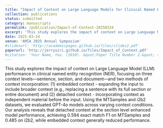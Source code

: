 ```yaml
---
title: "Impact of Context on Large Language Models for Clinical Named Entity Recognition"
collection: publications
status: submitted
category: manuscripts
permalink: /publication/Impact-of-Context-20250324
excerpt: 'This study explores the impact of context on Large Language Model (LLM) performance in clinical named entity recognition (NER), focusing on three context levels—sentence, section, and document—and two methods of context incorporation: (1) embedded context - expanding the input to include broader context (e.g., replacing a sentence with its full section or entire document) and (2) detached context - incorporating context as independent material before the input. Using the MTSamples and i2b2 datasets, we evaluated GPT-4o models across varying context conditions. Our analysis reveals that detached context at the section level enhanced model performance, achieving 0.594 exact match F1 on MTSamples and 0.485 on i2b2, while embedded context generally reduced performance.'
date: 2025-03-24
venue: 'AMIA 2025 Annual Symposium'
#slidesurl: 'http://academicpages.github.io/files/slides2.pdf'
paperurl: 'http://jerrysiri.github.io/files/Impact_of_Context.pdf'
#citation: 'Your Name, You. (2010). &quot;Paper Title Number 2.&quot; <i>Journal 1</i>. 1(2).'
---
```


This study explores the impact of context on Large Language Model (LLM) performance in clinical named entity recognition (NER), focusing on three context levels—sentence, section, and document—and two methods of context incorporation: (1) embedded context - expanding the input to include broader context (e.g., replacing a sentence with its full section or entire document) and (2) detached context - incorporating context as independent material before the input. Using the MTSamples and i2b2 datasets, we evaluated GPT-4o models across varying context conditions. Our analysis reveals that detached context at the section level enhanced model performance, achieving 0.594 exact match F1 on MTSamples and 0.485 on i2b2, while embedded context generally reduced performance.